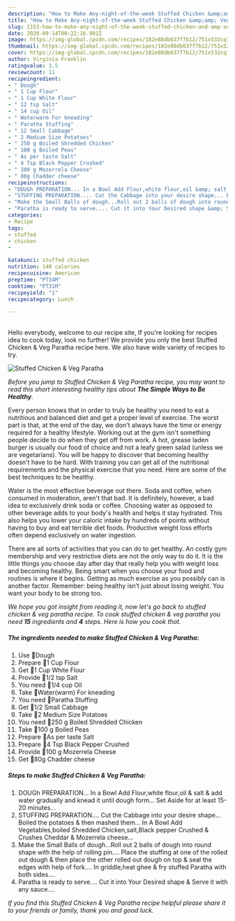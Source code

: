 ```yaml
---
description: "How to Make Any-night-of-the-week Stuffed Chicken &amp;amp; Veg Paratha"
title: "How to Make Any-night-of-the-week Stuffed Chicken &amp;amp; Veg Paratha"
slug: 1153-how-to-make-any-night-of-the-week-stuffed-chicken-and-amp-veg-paratha
date: 2020-09-14T00:22:16.991Z
image: https://img-global.cpcdn.com/recipes/182e88db637f7b12/751x532cq70/stuffed-chicken-veg-paratha-recipe-main-photo.jpg
thumbnail: https://img-global.cpcdn.com/recipes/182e88db637f7b12/751x532cq70/stuffed-chicken-veg-paratha-recipe-main-photo.jpg
cover: https://img-global.cpcdn.com/recipes/182e88db637f7b12/751x532cq70/stuffed-chicken-veg-paratha-recipe-main-photo.jpg
author: Virginia Franklin
ratingvalue: 3.5
reviewcount: 11
recipeingredient:
- " Dough"
- " 1 Cup Flour"
- " 1 Cup White Flour"
- " 12 tsp Salt"
- " 14 cup Oil"
- " Waterwarm For kneading"
- " Paratha Stuffing"
- " 12 Small Cabbage"
- " 2 Medium Size Potatoes"
- " 250 g Boiled Shredded Chicken"
- " 100 g Boiled Peas"
- " As per taste Salt"
- " 4 Tsp Black Pepper Crushed"
- " 100 g Mozerrela Cheese"
- " 80g Chadder cheese"
recipeinstructions:
- "DOUGh PREPARATION... In a Bowl Add Flour,white flour,oil &amp; salt &amp; add water gradually and knead it until dough form... Set Aside for at least 15-20 minutes..."
- "STUFFING PREPARATION.... Cut the Cabbage into your desire shape... Boiled the potatoes &amp; then mashed them... In A Bowl Add Vegetables,boiled Shredded Chicken,salt,Black pepper Crushed &amp; Crushes Cheddar &amp; Mozerrela cheese..."
- "Make the Small Balls of dough...Roll out 2 balls of dough into round shape with the help of rolling pin.... Place the stuffing at one of the rolled out dough &amp; then place the other rolled out dough on top &amp; seal the edges with help of fork.... In griddle,heat ghee &amp; fry stuffed Paratha with both sides...."
- "Paratha is ready to serve.... Cut it into Your Desired shape &amp; Serve it with any sauce...."
categories:
- Recipe
tags:
- stuffed
- chicken
- 

katakunci: stuffed chicken  
nutrition: 140 calories
recipecuisine: American
preptime: "PT34M"
cooktime: "PT31M"
recipeyield: "1"
recipecategory: Lunch

---
```

<br>
Hello everybody, welcome to our recipe site, If you're looking for recipes idea to cook today, look no further! We provide you only the best Stuffed Chicken &amp; Veg Paratha recipe here. We also have wide variety of recipes to try.
<br>


![Stuffed Chicken &amp; Veg Paratha](https://img-global.cpcdn.com/recipes/182e88db637f7b12/751x532cq70/stuffed-chicken-veg-paratha-recipe-main-photo.jpg)

<i>Before you jump to Stuffed Chicken &amp; Veg Paratha recipe, you may want to read this short interesting healthy tips about <strong>The Simple Ways to Be Healthy</strong>.</i>

Every person knows that in order to truly be healthy you need to eat a nutritious and balanced diet and get a proper level of exercise. The worst part is that, at the end of the day, we don't always have the time or energy required for a healthy lifestyle. Working out at the gym isn't something people decide to do when they get off from work. A hot, grease laden burger is usually our food of choice and not a leafy green salad (unless we are vegetarians). You will be happy to discover that becoming healthy doesn't have to be hard. With training you can get all of the nutritional requirements and the physical exercise that you need. Here are some of the best techniques to be healthy.

Water is the most effective beverage out there. Soda and coffee, when consumed in moderation, aren't that bad. It is definitely, however, a bad idea to exclusively drink soda or coffee. Choosing water as opposed to other beverage adds to your body's health and helps it stay hydrated. This also helps you lower your caloric intake by hundreds of points without having to buy and eat terrible diet foods. Productive weight loss efforts often depend exclusively on water ingestion.

There are all sorts of activities that you can do to get healthy. An costly gym membership and very restrictive diets are not the only way to do it. It is the little things you choose day after day that really help you with weight loss and becoming healthy. Being smart when you choose your food and routines is where it begins. Getting as much exercise as you possibly can is another factor. Remember: being healthy isn’t just about losing weight. You want your body to be strong too. 


<i>We hope you got insight from reading it, now let's go back to stuffed chicken &amp; veg paratha recipe. To cook stuffed chicken &amp; veg paratha you need <strong>15</strong> ingredients and <strong>4</strong> steps. Here is how you cook that.
</i>

##### The ingredients needed to make Stuffed Chicken &amp; Veg Paratha:

1. Use  🔶️Dough
1. Prepare  🧸1 Cup Flour
1. Get  🧸1 Cup White Flour
1. Provide  🧸1/2 tsp Salt
1. You need  🧸1/4 cup Oil
1. Take  🧸Water(warm) For kneading
1. You need  🔶️Paratha Stuffing
1. Get  🧸1/2 Small Cabbage
1. Take  🧸2 Medium Size Potatoes
1. You need  🧸250 g Boiled Shredded Chicken
1. Take  🧸100 g Boiled Peas
1. Prepare  🧸As per taste Salt
1. Prepare  🧸4 Tsp Black Pepper Crushed
1. Provide  🧸100 g Mozerrela Cheese
1. Get  🧸80g Chadder cheese


##### Steps to make Stuffed Chicken &amp; Veg Paratha:

1. DOUGh PREPARATION... In a Bowl Add Flour,white flour,oil &amp; salt &amp; add water gradually and knead it until dough form... Set Aside for at least 15-20 minutes...
1. STUFFING PREPARATION.... Cut the Cabbage into your desire shape... Boiled the potatoes &amp; then mashed them... In A Bowl Add Vegetables,boiled Shredded Chicken,salt,Black pepper Crushed &amp; Crushes Cheddar &amp; Mozerrela cheese...
1. Make the Small Balls of dough...Roll out 2 balls of dough into round shape with the help of rolling pin.... Place the stuffing at one of the rolled out dough &amp; then place the other rolled out dough on top &amp; seal the edges with help of fork.... In griddle,heat ghee &amp; fry stuffed Paratha with both sides....
1. Paratha is ready to serve.... Cut it into Your Desired shape &amp; Serve it with any sauce....


<i>If you find this Stuffed Chicken &amp; Veg Paratha recipe helpful please share it to your friends or family, thank you and good luck.</i>

